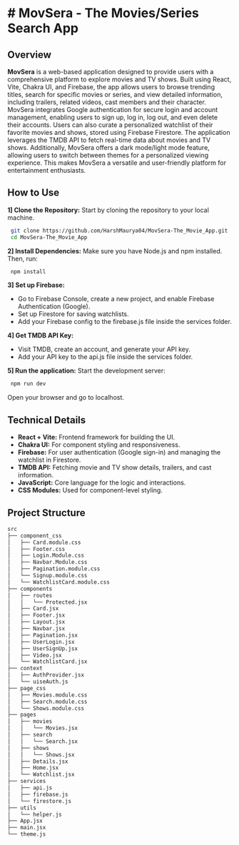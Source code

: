 
# # MovSera - The Movies/Series Search App

## Overview

**MovSera** is a web-based application designed to provide users with a comprehensive platform to explore movies and TV shows. Built using React, Vite, Chakra UI, and Firebase, the app allows users to browse trending titles, search for specific movies or series, and view detailed information, including trailers, related videos, cast members and their character. MovSera integrates Google authentication for secure login and account management, enabling users to sign up, log in, log out, and even delete their accounts. Users can also curate a personalized watchlist of their favorite movies and shows, stored using Firebase Firestore. The application leverages the TMDB API to fetch real-time data about movies and TV shows. Additionally, MovSera offers a dark mode/light mode feature, allowing users to switch between themes for a personalized viewing experience. This makes MovSera a versatile and user-friendly platform for entertainment enthusiasts.

## How to Use

**1] Clone the Repository:** Start by cloning the repository to your local machine.
```bash
 git clone https://github.com/HarshMaurya04/MovSera-The_Movie_App.git
 cd MovSera-The_Movie_App
``` 

**2] Install Dependencies:** Make sure you have Node.js and npm installed. Then, run:
```bash 
 npm install
``` 

**3] Set up Firebase:** 
- Go to Firebase Console, create a new project, and enable Firebase Authentication (Google).
- Set up Firestore for saving watchlists.
- Add your Firebase config to the firebase.js file inside the services folder.

**4] Get TMDB API Key:** 
- Visit TMDB, create an account, and generate your API key.
- Add your API key to the api.js file inside the services folder.

**5]  Run the application:** Start the development server:
```bash 
 npm run dev
``` 
Open your browser and go to localhost.


## Technical Details

- **React + Vite:** Frontend framework for building the UI.
- **Chakra UI:** For component styling and responsiveness.
- **Firebase:** For user authentication (Google sign-in) and managing the watchlist in Firestore.
- **TMDB API:** Fetching movie and TV show details, trailers, and cast information.
- **JavaScript:** Core language for the logic and interactions.
- **CSS Modules:** Used for component-level styling.

## Project Structure

``` bash
src
├── component_css
│   ├── Card.module.css
│   ├── Footer.css
│   ├── Login.Module.css
│   ├── Navbar.Module.css
│   ├── Pagination.module.css
│   └── Signup.module.css
│   └── WatchlistCard.module.css
├── components
│   ├── routes
│   │   └── Protected.jsx
│   ├── Card.jsx
│   ├── Footer.jsx
│   ├── Layout.jsx
│   ├── Navbar.jsx
│   ├── Pagination.jsx
│   ├── UserLogin.jsx
│   ├── UserSignUp.jsx
│   ├── Video.jsx
│   └── WatchlistCard.jsx
├── context
│   ├── AuthProvider.jsx
│   └── uiseAuth.js
├── page_css
│   ├── Movies.module.css
│   ├── Search.module.css
│   └── Shows.module.css
├── pages
│   ├── movies
│   │   └── Movies.jsx
│   ├── search
│   │   └── Search.jsx
│   ├── shows
│   │   └── Shows.jsx
│   ├── Details.jsx
│   ├── Home.jsx
│   └── Watchlist.jsx
├── services
│   ├── api.js
│   ├── firebase.js
│   └── firestore.js
├── utils
│   └── helper.js
├── App.jsx
├── main.jsx
└── theme.js

```
